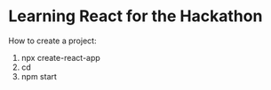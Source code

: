 # Learning React for the Hackathon
How to create a project:
1. npx create-react-app <the name of the app>
2. cd <the name of the app>
3. npm start